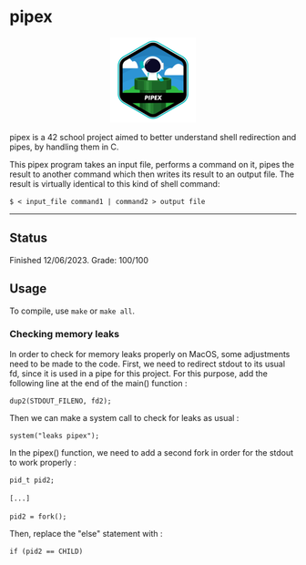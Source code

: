 # pipex

<p align="center">
  <img src="https://github.com/ArenKae/ArenKae/blob/main/42%20badges/pipexe.png" alt="Pipex 42 project badge"/>
</p>

pipex is a 42 school project aimed to better understand shell redirection and pipes, by handling them in C.

This pipex program takes an input file, performs a command on it, pipes the result to another command which then writes its result to an output file. The result is virtually identical to this kind of shell command:
```
$ < input_file command1 | command2 > output file
```

---

## Status
Finished 12/06/2023. Grade: 100/100

## Usage
To compile, use ```make``` or ```make all```.

### Checking memory leaks
In order to check for memory leaks properly on MacOS, some adjustments need to be made to the code. First, we need to redirect stdout to its usual fd, since it is used in a pipe for this project. For this purpose, add the following line at the end of the main() function :
```
dup2(STDOUT_FILENO, fd2);
```
Then we can make a system call to check for leaks as usual :
```
system("leaks pipex");
```
In the pipex() function, we need to add a second fork in order for the stdout to work properly :
```
pid_t pid2;

[...]

pid2 = fork();
```
Then, replace the "else" statement with :
```
if (pid2 == CHILD)
```

